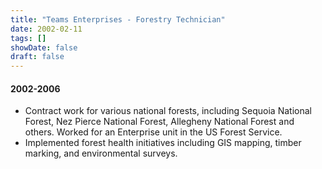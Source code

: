 ```yaml
---
title: "Teams Enterprises - Forestry Technician"
date: 2002-02-11
tags: []
showDate: false
draft: false
---
```


#### 2002-2006

- Contract work for various national forests, including Sequoia National Forest, Nez Pierce National Forest, Allegheny National Forest and others.
Worked for an Enterprise unit in the US Forest Service. 
- Implemented forest health initiatives including GIS mapping, timber marking, and environmental surveys.

